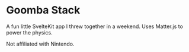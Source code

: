 # Goomba Stack

A fun little SvelteKit app I threw together in a weekend. Uses Matter.js to power the physics.

Not affiliated with Nintendo.

